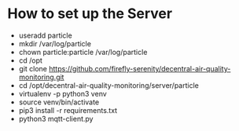 # How to set up the Server
 * useradd particle
 * mkdir /var/log/particle
 * chown particle:particle /var/log/particle
 * cd /opt
 * git clone https://github.com/firefly-serenity/decentral-air-quality-monitoring.git
 * cd /opt/decentral-air-quality-monitoring/server/particle
 * virtualenv -p python3 venv
 * source venv/bin/activate
 * pip3 install -r requirements.txt
 * python3 mqtt-client.py
 
 
